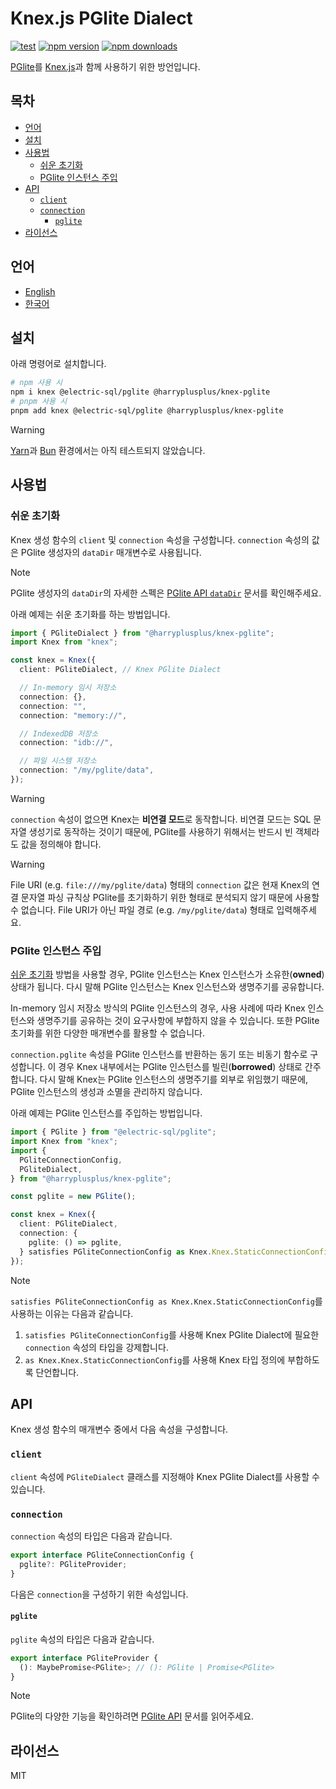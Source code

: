 # Knex.js PGlite Dialect

[![test](https://github.com/harryplusplus/knex-pglite/actions/workflows/test.yml/badge.svg)](https://github.com/harryplusplus/knex-pglite/actions/workflows/test.yml)
[![npm version](https://img.shields.io/npm/v/@harryplusplus/knex-pglite)](https://www.npmjs.com/package/@harryplusplus/knex-pglite)
[![npm downloads](https://img.shields.io/npm/dm/@harryplusplus/knex-pglite)](https://www.npmjs.com/package/@harryplusplus/knex-pglite)

[PGlite](https://pglite.dev/)를 [Knex.js](https://knexjs.org/)과 함께 사용하기 위한 방언입니다.

## 목차

<!-- toc -->

- [언어](#%EC%96%B8%EC%96%B4)
- [설치](#%EC%84%A4%EC%B9%98)
- [사용법](#%EC%82%AC%EC%9A%A9%EB%B2%95)
  - [쉬운 초기화](#%EC%89%AC%EC%9A%B4-%EC%B4%88%EA%B8%B0%ED%99%94)
  - [PGlite 인스턴스 주입](#pglite-%EC%9D%B8%EC%8A%A4%ED%84%B4%EC%8A%A4-%EC%A3%BC%EC%9E%85)
- [API](#api)
  - [`client`](#client)
  - [`connection`](#connection)
    - [`pglite`](#pglite)
- [라이선스](#%EB%9D%BC%EC%9D%B4%EC%84%A0%EC%8A%A4)

<!-- tocstop -->

## 언어

- [English](/README.md)
- [한국어](/README.ko.md)

## 설치

아래 명령어로 설치합니다.

```sh
# npm 사용 시
npm i knex @electric-sql/pglite @harryplusplus/knex-pglite
# pnpm 사용 시
pnpm add knex @electric-sql/pglite @harryplusplus/knex-pglite
```

> [!WARNING]  
> [Yarn](https://yarnpkg.com/)과 [Bun](https://bun.com/) 환경에서는 아직 테스트되지 않았습니다.

## 사용법

### 쉬운 초기화

Knex 생성 함수의 `client` 및 `connection` 속성을 구성합니다.
`connection` 속성의 값은 PGlite 생성자의 `dataDir` 매개변수로 사용됩니다.

> [!NOTE]  
> PGlite 생성자의 `dataDir`의 자세한 스펙은 [PGlite API `dataDir`](https://pglite.dev/docs/api#datadir) 문서를 확인해주세요.

아래 예제는 쉬운 초기화를 하는 방법입니다.

```typescript
import { PGliteDialect } from "@harryplusplus/knex-pglite";
import Knex from "knex";

const knex = Knex({
  client: PGliteDialect, // Knex PGlite Dialect

  // In-memory 임시 저장소
  connection: {},
  connection: "",
  connection: "memory://",

  // IndexedDB 저장소
  connection: "idb://",

  // 파일 시스템 저장소
  connection: "/my/pglite/data",
});
```

> [!WARNING]  
> `connection` 속성이 없으면 Knex는 **비연결 모드**로 동작합니다.
> 비연결 모드는 SQL 문자열 생성기로 동작하는 것이기 때문에, PGlite를 사용하기 위해서는 반드시 빈 객체라도 값을 정의해야 합니다.

> [!WARNING]  
> File URI (e.g. `file:///my/pglite/data`) 형태의 `connection` 값은 현재 Knex의 연결 문자열 파싱 규칙상 PGlite를 초기화하기 위한 형태로 분석되지 않기 때문에 사용할 수 없습니다.
> File URI가 아닌 파일 경로 (e.g. `/my/pglite/data`) 형태로 입력해주세요.

### PGlite 인스턴스 주입

[쉬운 초기화](#%EC%89%AC%EC%9A%B4-%EC%B4%88%EA%B8%B0%ED%99%94) 방법을 사용할 경우, PGlite 인스턴스는 Knex 인스턴스가 소유한(**owned**) 상태가 됩니다.
다시 말해 PGlite 인스턴스는 Knex 인스턴스와 생명주기를 공유합니다.

In-memory 임시 저장소 방식의 PGlite 인스턴스의 경우, 사용 사례에 따라 Knex 인스턴스와 생명주기를 공유하는 것이 요구사항에 부합하지 않을 수 있습니다.
또한 PGlite 초기화를 위한 다양한 매개변수를 활용할 수 없습니다.

`connection.pglite` 속성을 PGlite 인스턴스를 반환하는 동기 또는 비동기 함수로 구성합니다.
이 경우 Knex 내부에서는 PGlite 인스턴스를 빌린(**borrowed**) 상태로 간주합니다.
다시 말해 Knex는 PGlite 인스턴스의 생명주기를 외부로 위임했기 때문에, PGlite 인스턴스의 생성과 소멸을 관리하지 않습니다.

아래 예제는 PGlite 인스턴스를 주입하는 방법입니다.

```typescript
import { PGlite } from "@electric-sql/pglite";
import Knex from "knex";
import {
  PGliteConnectionConfig,
  PGliteDialect,
} from "@harryplusplus/knex-pglite";

const pglite = new PGlite();

const knex = Knex({
  client: PGliteDialect,
  connection: {
    pglite: () => pglite,
  } satisfies PGliteConnectionConfig as Knex.Knex.StaticConnectionConfig,
});
```

> [!NOTE]  
> `satisfies PGliteConnectionConfig as Knex.Knex.StaticConnectionConfig`를 사용하는 이유는 다음과 같습니다.
>
> 1. `satisfies PGliteConnectionConfig`를 사용해 Knex PGlite Dialect에 필요한 `connection` 속성의 타입을 강제합니다.
> 2. `as Knex.Knex.StaticConnectionConfig`를 사용해 Knex 타입 정의에 부합하도록 단언합니다.

## API

Knex 생성 함수의 매개변수 중에서 다음 속성을 구성합니다.

### `client`

`client` 속성에 `PGliteDialect` 클래스를 지정해야 Knex PGlite Dialect를 사용할 수 있습니다.

### `connection`

`connection` 속성의 타입은 다음과 같습니다.

```typescript
export interface PGliteConnectionConfig {
  pglite?: PGliteProvider;
}
```

다음은 `connection`을 구성하기 위한 속성입니다.

#### `pglite`

`pglite` 속성의 타입은 다음과 같습니다.

```typescript
export interface PGliteProvider {
  (): MaybePromise<PGlite>; // (): PGlite | Promise<PGlite>
}
```

> [!NOTE]  
> PGlite의 다양한 기능을 확인하려면 [PGlite API](https://pglite.dev/docs/api) 문서를 읽어주세요.

## 라이선스

MIT
